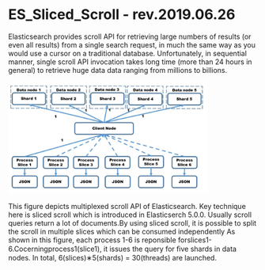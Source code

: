 # ES_Sliced_Scroll - rev.2019.06.26

Elasticsearch provides scroll API for retrieving large numbers of results (or even all results) from a single search request, in much the same way as you would use a cursor on a traditional database. Unfortunately, in sequential manner, single scroll API invocation takes long time (more than 24 hours in general) to retrieve huge data data ranging from millions to billions.

<img src="scrollAPI.jpg" width=80%>

This figure depicts multiplexed scroll API of Elasticsearch. Key technique here is sliced scroll which is introduced in Elasticserch 5.0.0. Usually scroll queries return a lot of documents.By using sliced scroll, it is possible to split the scroll in multiple slices which can be consumed independently As shown in this figure, each process 1-6 is reponsible forslices1-6.Cocerningprocess1(slice1), it issues the query for ﬁve shards in data nodes. In total, 6(slices)∗5(shards) = 30(threads) are launched.
